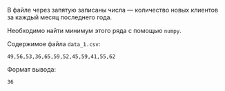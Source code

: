 В файле через запятую записаны числа — количество новых клиентов за каждый месяц последнего года. 

Необходимо найти минимум этого ряда с помощью `numpy`.

Содержимое файла `data_1.csv`:
```
49,56,53,36,65,59,52,45,59,41,55,62
```

Формат вывода:
```
36
```